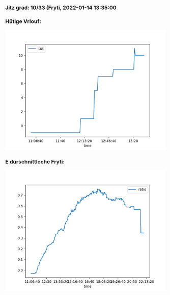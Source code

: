 ### Jitz grad: 10/33 (Fryti, 2022-01-14 13:35:00

### Hütige Vrlouf:
![Graph](Today.png)

### E durschnittleche Fryti:
![Graph](Fryti.png)